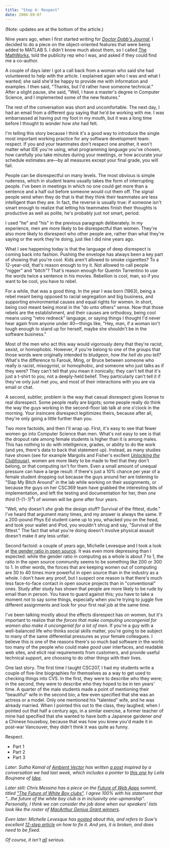 ```yaml
---
title: "Step 4: Respect"
date: 2006-09-07
---
```

(Note: updates are at the bottom of the article.)

Nine years ago, when I first started writing for <a href="http://www.ddj.com"><cite>Doctor Dobb's Journal</cite></a>, I decided to do a piece on the object-oriented features that were being added to MATLAB 5.  I didn't know much about them, so I called <a href="http://www.mathworks.com">The MathWorks</a>, told the publicity rep who I was, and asked if they could find me a co-author.

A couple of days later I got a call back from a woman who said she had volunteered to help with the article.  I explained again who I was and what I wanted; she said she'd be happy to provide me with information and examples.  I then said, "Thanks, but I'd rather have someone technical."  After a slight pause, she said, "Well, I have a master's degree in Computer Science, and I implemented some of the new features."

The rest of the conversation was short and uncomfortable.  The next day, I had an email from a different guy saying that he'd be working with me.  I was embarrassed at having put my foot in my mouth, but it was a long time before I thought to wonder how <em>she</em> had felt.

I'm telling this story because I think it's a good way to introduce the single most important working practice for any software development team: respect.  If you and your teammates don't respect one another, it won't matter what IDE you're using, what programming language you've chosen, how carefully you take minutes during your meetings, or how accurate your schedule estimates are—by all measures except your final grade, you will fail.

People can be disrespectful on many levels.  The most obvious is simple rudeness, which in student teams usually takes the form of interrupting people.  I've been in meetings in which no one could get more than a sentence and a half out before someone would cut them off. The signal people send when they do that is that they think their teammates are less intelligent than they are.  In fact, the reverse is usually true: if someone isn't smart enough to realize that letting his teammates finish their thoughts is productive as well as polite, he's probably just not smart, period.

I used "he" and "his" in the previous paragraph deliberately.  In my experience, men are more likely to be disrespectful than women. They're also more likely to disrespect who other people are, rather than what they're saying or the work they're doing, just like I did nine years ago.

What I see happening today is that the language of deep disrespect is coming back into fashion.  Pushing the envelope has always been a key part of showing that you're cool.  Kids aren't allowed to smoke cigarettes?  To a 12-year-old, that's reason enough to try it.  Not allowed to call people "nigger" and "bitch"?  That's reason enough for Quentin Tarrentino to use the words twice a sentence in his movies. Rebellion is cool, man, so if you want to be cool, you have to rebel.

For a while, that was a good thing.  In the year I was born (1963), being a rebel meant being opposed to racial segregation and big business, and supporting environmental causes and equal rights for women.  In short, being cool meant being moral in the "do unto others" sense. Now that those rebels are the establishment, and their causes are orthodoxy, being cool means using "retro redneck" language, or saying things I thought I'd never hear again from anyone under 40—things like, "Hey, man, if a woman isn't tough enough to stand up for herself, maybe she shouldn't be in the software business."

Most of the men who act this way would vigorously deny that they're racist, sexist, or homophobic.  However, if you're belong to one of the groups that those words were originally intended to bludgeon, <em>how the hell do you tell?</em> What's the difference to Farouk, Ming, or Bruce between someone who really <em>is</em> racist, misogynist, or homophobic, and someone who just talks as if they were? They can't tell that you mean it ironically; they can't tell that it's just a t-shirt to you, not a deeply-held belief.  They particularly can't tell it if they've only just met you, and most of their interactions with you are via email or chat.

A second, subtler, problem is the way that casual disrespect gives license to real disrespect.  Some people really are bigots; some people really do think the way the guys working in the second-floor lab talk at one o'clock in the morning.  Your insincere disrespect legitimizes theirs, because after all, they're only going a little further than you.

Two more factoids, and then I'll wrap up.  First, it's easy to see that fewer women go into Computer Science than men.  What's not easy to see is that the dropout rate among female students is higher than it is among males.  This has nothing to do with intelligence, grades, or ability to do the work (and yes, there's data to back that statement up).  Instead, as many studies have shown (see for example Margolis and Fisher's excllent <a href="http://www.amazon.com/Unlocking-Clubhouse-Women-in-Computing/dp/0262632691"><cite>Unlocking the Clubhouse</cite></a>), women are more likely to be made to feel that they don't belong, or that computing isn't for them.  Even a small amount of unequal pressure can have a large result: if there's just a 10% chance per year of a female student dropping out because the guys around her are listening to "Slap My Bitch Around" in the lab while working on their assignments, or because the guys on her CSC369 team have grabbed the interesting bits of implementation, and left the testing and documentation for her, then <em>one third</em> (1-(1-.1)<sup>4</sup>) of women will be gone after four years.

"Well, why doesn't <em>she</em> grab the design stuff?  Survival of the fittest, dude."  I've heard that argument many times, and my answer is always the same.  If a 200-pound Phys Ed student came up to you, whacked you on the head, and took your wallet and iPod, you wouldn't shrug and say, "Survival of the fittest."  The fact that what you're doing doesn't involve physical assault doesn't make it any less unfair.

Second factoid: a couple of years ago, Michelle Levesque and I took a look at <a href="http://www.ddj.com/dept/architect/184415216">the gender ratio in open source</a>.  It was even more depressing than I expected: while the gender ratio in computing as a whole is about 7 to 1, the ratio in the open source community seems to be something like 200 or 300 to 1.  In other words, the forces that are keeping women out of computing are 30 to 40 times more powerful in open source than in the industry as a whole.  I don't have any proof, but I suspect one reason is that there's much less face-to-face contact in open source projects than in "conventional" ones.  Study after study has shown that people are more likely to be rude by email than in person.  You have to guard against this; you have to take a moment <em>not</em> to say some things, especially when you're trying to juggle five different assignments and look for your first real job at the same time.

I've been talking mostly about the effects disrespect has on women, but it's important to realize that <em>the forces that make computing uncongenial for women also make it uncongenial for a lot of men</em>. If you're a guy with a well-balanced life who thinks social skills matter, you're going to be subject to many of the same differential pressures as your female colleagues.  I believe this is one of the reasons there's so much bad software in the world: too many of the people who could make <em>good</em> user interfaces, and readable web sites, and elicit real requirements from customers, and provide useful technical support, are choosing to do other things with their lives.

One last story. The first time I taught CSC207, I had my students write a couple of five-line biographies for themselves as a way to get used to checking things into CVS.  In the first, they were to describe who they were; in the second, they were to describe who they hoped to be in ten years' time.  A quarter of the male students made a point of mentioning their "beautiful" wife in the second bio; a few even specified that she was an actress or a model.  Only one mentioned his "talented" wife, and he was already married.  When I pointed this out to the class, they laughed; when I pointed out that half a century ago, in a similar exercise, a former teacher of mine had specified that she wanted to have both a Japanese gardener <em>and</em> a Chinese houseboy, because that was how you knew you'd made it in post-war Vancouver, they didn't think it was quite as funny.

Respect.
<ul>
  <li>Part 1</li>
  <li>Part 2</li>
  <li>Part 3</li>
</ul>
<em>Later: Sutha Kamal of <a href="http://www.ambientvector.com">Ambient Vector</a> has written <a href="http://suthakamal.blogspot.com/2006/09/is-it-my-turn-to-rant.html">a post</a> inspired by a conversation we had last week, which includes a pointer to <a href="http://www.hyperbio.net/fric_frac/2006/09/i_dont_need_you.html">this one</a> by Leila Boujnane of <a href="http://www.ideeinc.com">Idee</a>.</em>

<em>Later still: Chris Messina has a piece on the <a href="http://www.carsonworkshops.com/summit/">Future of Web Apps</a> summit, titled <a href="http://factoryjoe.com/blog/2006/09/15/the-future-of-white-boy-clubs/">"The Future of White Boy clubs"</a>.   I agree 100% with his statement that "…<em>the future of the white boy club is in inclusivity one-upmanship".  Personally, I think we can consider the job done when our speakers' lists look like the roster of <a href="http://www.macfound.org/site/c.lkLXJ8MQKrH/b.2066197/k.3F6D/2006_Overview.htm">MacArthur Genius Grant winners</a>.
</em></em>

<em>Even later: Michelle Levesque has <a href="http://insanecats.com/cgi-bin/single.py?month=sep06&msg=18">posted</a> about this, and refers to Suw's excellent <a href="http://strange.corante.com/archives/2006/09/04/the_twelve_or_so_step_program_for_conference_speakers_and_organisers.php">12-step article</a> on how to fix it.  And yes, it </em><em>is broken, and </em><em>does need to be fixed.</em>

<em>Of course, it isn't <a href="http://www.comics.com/comics/workingdaze/archive/images/workingdaze2006016287901.jpg">all</a> serious. </em>
